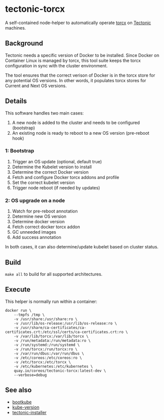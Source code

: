 # tectonic-torcx

A self-contained node-helper to automatically operate [torcx][torcx] on [Tectonic][tectonic] machines.

[torcx]: https://github.com/coreos/torcx 
[tectonic]: https://coreos.com/tectonic

## Background

Tectonic needs a specific version of Docker to be installed. Since Docker
on Container Linux is managed by torcx, this tool suite keeps the torcx
configuration in sync with the cluster environment.

The tool ensures that the correct verison of Docker is in the torcx store for 
any potential OS versions. In other words, it populates torcx stores for Current
and Next OS versions.

## Details

This software handles two main cases:

1. A new node is added to the cluster and needs to be configured (bootstrap)
1. An existing node is ready to reboot to a new OS version (pre-reboot hook)

### 1: Bootstrap

1. Trigger an OS update (optional, default true)
1. Determine the Kubelet version to install
1. Determine the correct Docker version
1. Fetch and configure Docker torcx addons and profile
1. Set the correct kubelet version
1. Trigger node reboot (if needed by updates)

### 2: OS upgrade on a node

1. Watch for pre-reboot annotation 
1. Determine new OS version
1. Determine docker version
1. Fetch correct docker torcx addon
1. GC unneeded images
1. Add success annotation

In both cases, it can also determine/update kubelet based on cluster status.

## Build

`make all` to build for all supported architectures.

## Execute

This helper is normally run within a container:

```
docker run \
    --tmpfs /tmp \
    -v /usr/share:/usr/share:ro \
    -v /usr/lib/os-release:/usr/lib/os-release:ro \
    -v /usr/share/ca-certificates/ca-certificates.crt:/etc/ssl/certs/ca-certificates.crt:ro \
    -v /var/lib/torcx:/var/lib/torcx \
    -v /run/metadata:/run/metadata:ro \
    -v /run/systemd:/run/systemd \
    -v /run/torcx:/run/torcx:ro \
    -v /var/run/dbus:/var/run/dbus \
    -v /etc/coreos:/etc/coreos:ro \
    -v /etc/torcx:/etc/torcx \
    -v /etc/kubernetes:/etc/kubernetes \
    quay.io/coreos/tectonic-torcx:latest-dev \
    --verbose=debug
```


## See also

 * [bootkube](https://github.com/kubernetes-incubator/bootkube)
 * [kube-version](https://github.com/coreos/kube-version)
 * [tectonic-installer](https://github.com/coreos/tectonic-installer)

